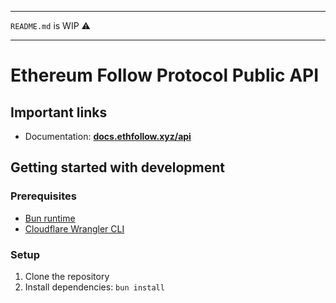 ___
`README.md` is WIP ⚠️
___

# Ethereum Follow Protocol Public API

## Important links

- Documentation: [**docs.ethfollow.xyz/api**](https://docs.ethfollow.xyz/api)

## Getting started with development

### Prerequisites

- [Bun runtime](https://bun.sh/)
- [Cloudflare Wrangler CLI](https://developers.cloudflare.com/workers/wrangler/install-and-update/)

### Setup

1. Clone the repository
2. Install dependencies: `bun install`

